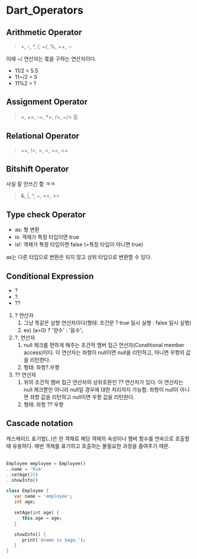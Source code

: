 # Dart_Operators

## Arithmetic Operator
<p></p>

> +, -, *, /, ~/, %, ++, --

이때 ~/ 연산자는 몫을 구하는 연산자이다.

- 11/2 = 5.5
- 11~/2 = 5
- 11%2 = 1

## Assignment Operator
<p></p>

> =, +=, -=, *=, /=, ~/= 등

## Relational Operator
<p></p>

> ==, !=, >, <, >=, <=

## Bitshift Operator
<p></p>
사실 잘 안쓰긴 함 ㅋㅋ

> &, |, ^, ~, <<, >>

## Type check Operator
<p></p>

- as: 형 변환
- is: 객체가 특정 타입이면 true
- is!: 객체가 특정 타입이면 false (=특정 타입이 아니면 true)

as는 다른 타입으로 변환은 되지 않고 상위 타입으로 변환할 수 있다.<br>

## Conditional Expression
<p></p>

- ?
- ?.
- ??

1. ? 연산자
   1. 그냥 똑같은 삼항 연산자이다(형태: 조건문 ? true 일시 실행 : false 일시 실행)
   2. ex) (a>0) ? '양수' : '음수';
2. ?. 연산자
   1. null 체크를 편하게 해주는 조건적 멤버 접근 연산자(Conditional member access)이다. 이 연산자는 좌항이 null이면 null을 리턴하고, 아니면 우항의 값을 리턴한다.
   2. 형태: 좌항?.우항
3. ?? 연산자
   1. 위의 조건적 멤버 접근 연산자의 상위호환인 ?? 연산자가 있다. 이 연산자는 null 체크뿐만 아니라 null일 경우에 대한 처리까지 가능함. 좌항이 null이 아니면 좌항 값을 리턴하고 null이면 우항 값을 리턴한다.
   2. 형태: 좌항 ?? 우항

## Cascade notation
<p></p>
캐스케이드 표기법(..)은 한 객체로 해당 객체의 속성이나 멤버 함수를 연속으로 호출할 때 유용하다. 매번 객체를 표기하고 호출하는 불필요한 과정을 줄여주기 때문.<br><br>

```Dart
Employee employee = Employee()
..name = 'Kim'
..setAge(25)
..showInfo()

class Employee {
   var name = 'employee';
   int age;

   setAge(int age) {
      this.age = age;
   }

   showInfo() {
      print('$name is $age.');
   }
}
```